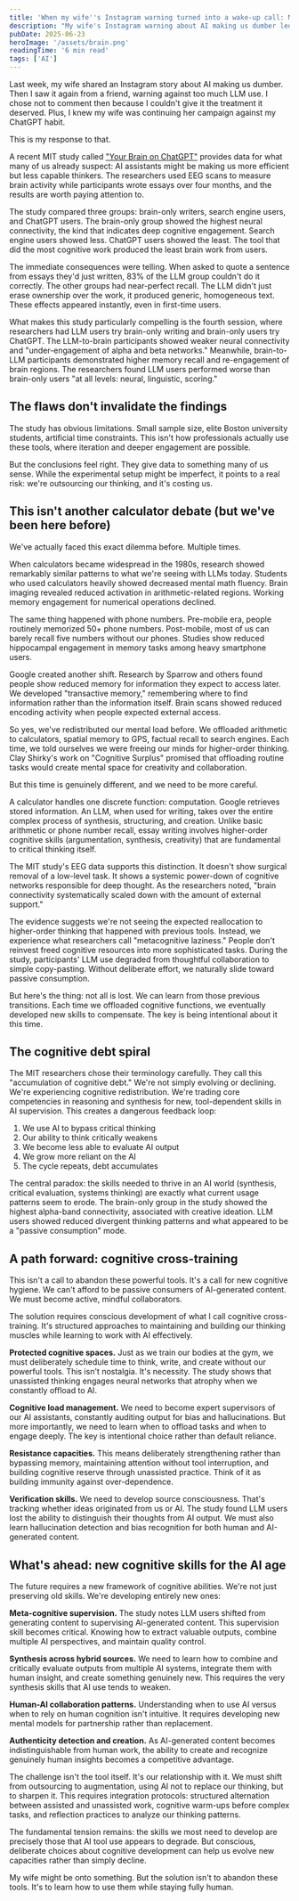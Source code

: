 ```yaml
---
title: 'When my wife''s Instagram warning turned into a wake-up call: My response to "Your Brain on ChatGPT"'
description: "My wife's Instagram warning about AI making us dumber led me to MIT research showing ChatGPT users lose cognitive abilities. The data is stark, but the solution isn't abandoning AI, it's using it better."
pubDate: 2025-06-23
heroImage: '/assets/brain.png'
readingTime: '6 min read'
tags: ['AI']
---
```


Last week, my wife shared an Instagram story about AI making us dumber. Then I saw it again from a friend, warning against too much LLM use. I chose not to comment then because I couldn't give it the treatment it deserved. Plus, I knew my wife was continuing her campaign against my ChatGPT habit.

This is my response to that.

A recent MIT study called ["Your Brain on ChatGPT"](https://www.media.mit.edu/projects/your-brain-on-chatgpt/overview/) provides data for what many of us already suspect: AI assistants might be making us more efficient but less capable thinkers. The researchers used EEG scans to measure brain activity while participants wrote essays over four months, and the results are worth paying attention to.

The study compared three groups: brain-only writers, search engine users, and ChatGPT users. The brain-only group showed the highest neural connectivity, the kind that indicates deep cognitive engagement. Search engine users showed less. ChatGPT users showed the least. The tool that did the most cognitive work produced the least brain work from users.

The immediate consequences were telling. When asked to quote a sentence from essays they'd just written, 83% of the LLM group couldn't do it correctly. The other groups had near-perfect recall. The LLM didn't just erase ownership over the work, it produced generic, homogeneous text. These effects appeared instantly, even in first-time users.

What makes this study particularly compelling is the fourth session, where researchers had LLM users try brain-only writing and brain-only users try ChatGPT. The LLM-to-brain participants showed weaker neural connectivity and "under-engagement of alpha and beta networks." Meanwhile, brain-to-LLM participants demonstrated higher memory recall and re-engagement of brain regions. The researchers found LLM users performed worse than brain-only users "at all levels: neural, linguistic, scoring."

## The flaws don't invalidate the findings

The study has obvious limitations. Small sample size, elite Boston university students, artificial time constraints. This isn't how professionals actually use these tools, where iteration and deeper engagement are possible.

But the conclusions feel right. They give data to something many of us sense. While the experimental setup might be imperfect, it points to a real risk: we're outsourcing our thinking, and it's costing us.

## This isn't another calculator debate (but we've been here before)

We've actually faced this exact dilemma before. Multiple times.

When calculators became widespread in the 1980s, research showed remarkably similar patterns to what we're seeing with LLMs today. Students who used calculators heavily showed decreased mental math fluency. Brain imaging revealed reduced activation in arithmetic-related regions. Working memory engagement for numerical operations declined.

The same thing happened with phone numbers. Pre-mobile era, people routinely memorized 50+ phone numbers. Post-mobile, most of us can barely recall five numbers without our phones. Studies show reduced hippocampal engagement in memory tasks among heavy smartphone users.

Google created another shift. Research by Sparrow and others found people show reduced memory for information they expect to access later. We developed "transactive memory," remembering where to find information rather than the information itself. Brain scans showed reduced encoding activity when people expected external access.

So yes, we've redistributed our mental load before. We offloaded arithmetic to calculators, spatial memory to GPS, factual recall to search engines. Each time, we told ourselves we were freeing our minds for higher-order thinking. Clay Shirky's work on "Cognitive Surplus" promised that offloading routine tasks would create mental space for creativity and collaboration.

But this time is genuinely different, and we need to be more careful.

A calculator handles one discrete function: computation. Google retrieves stored information. An LLM, when used for writing, takes over the entire complex process of synthesis, structuring, and creation. Unlike basic arithmetic or phone number recall, essay writing involves higher-order cognitive skills (argumentation, synthesis, creativity) that are fundamental to critical thinking itself.

The MIT study's EEG data supports this distinction. It doesn't show surgical removal of a low-level task. It shows a systemic power-down of cognitive networks responsible for deep thought. As the researchers noted, "brain connectivity systematically scaled down with the amount of external support."

The evidence suggests we're not seeing the expected reallocation to higher-order thinking that happened with previous tools. Instead, we experience what researchers call "metacognitive laziness." People don't reinvest freed cognitive resources into more sophisticated tasks. During the study, participants' LLM use degraded from thoughtful collaboration to simple copy-pasting. Without deliberate effort, we naturally slide toward passive consumption.

But here's the thing: not all is lost. We can learn from those previous transitions. Each time we offloaded cognitive functions, we eventually developed new skills to compensate. The key is being intentional about it this time.

## The cognitive debt spiral

The MIT researchers chose their terminology carefully. They call this "accumulation of cognitive debt." We're not simply evolving or declining. We're experiencing cognitive redistribution. We're trading core competencies in reasoning and synthesis for new, tool-dependent skills in AI supervision. This creates a dangerous feedback loop:

1. We use AI to bypass critical thinking
2. Our ability to think critically weakens
3. We become less able to evaluate AI output
4. We grow more reliant on the AI
5. The cycle repeats, debt accumulates

The central paradox: the skills needed to thrive in an AI world (synthesis, critical evaluation, systems thinking) are exactly what current usage patterns seem to erode. The brain-only group in the study showed the highest alpha-band connectivity, associated with creative ideation. LLM users showed reduced divergent thinking patterns and what appeared to be a "passive consumption" mode.

## A path forward: cognitive cross-training

This isn't a call to abandon these powerful tools. It's a call for new cognitive hygiene. We can't afford to be passive consumers of AI-generated content. We must become active, mindful collaborators.

The solution requires conscious development of what I call cognitive cross-training. It's structured approaches to maintaining and building our thinking muscles while learning to work with AI effectively.

**Protected cognitive spaces.** Just as we train our bodies at the gym, we must deliberately schedule time to think, write, and create without our powerful tools. This isn't nostalgia. It's necessity. The study shows that unassisted thinking engages neural networks that atrophy when we constantly offload to AI.

**Cognitive load management.** We need to become expert supervisors of our AI assistants, constantly auditing output for bias and hallucinations. But more importantly, we need to learn when to offload tasks and when to engage deeply. The key is intentional choice rather than default reliance.

**Resistance capacities.** This means deliberately strengthening rather than bypassing memory, maintaining attention without tool interruption, and building cognitive reserve through unassisted practice. Think of it as building immunity against over-dependence.

**Verification skills.** We need to develop source consciousness. That's tracking whether ideas originated from us or AI. The study found LLM users lost the ability to distinguish their thoughts from AI output. We must also learn hallucination detection and bias recognition for both human and AI-generated content.

## What's ahead: new cognitive skills for the AI age

The future requires a new framework of cognitive abilities. We're not just preserving old skills. We're developing entirely new ones:

**Meta-cognitive supervision.** The study notes LLM users shifted from generating content to supervising AI-generated content. This supervision skill becomes critical. Knowing how to extract valuable outputs, combine multiple AI perspectives, and maintain quality control.

**Synthesis across hybrid sources.** We need to learn how to combine and critically evaluate outputs from multiple AI systems, integrate them with human insight, and create something genuinely new. This requires the very synthesis skills that AI use tends to weaken.

**Human-AI collaboration patterns.** Understanding when to use AI versus when to rely on human cognition isn't intuitive. It requires developing new mental models for partnership rather than replacement.

**Authenticity detection and creation.** As AI-generated content becomes indistinguishable from human work, the ability to create and recognize genuinely human insights becomes a competitive advantage.

The challenge isn't the tool itself. It's our relationship with it. We must shift from outsourcing to augmentation, using AI not to replace our thinking, but to sharpen it. This requires integration protocols: structured alternation between assisted and unassisted work, cognitive warm-ups before complex tasks, and reflection practices to analyze our thinking patterns.

The fundamental tension remains: the skills we most need to develop are precisely those that AI tool use appears to degrade. But conscious, deliberate choices about cognitive development can help us evolve new capacities rather than simply decline.

My wife might be onto something. But the solution isn't to abandon these tools. It's to learn how to use them while staying fully human.
